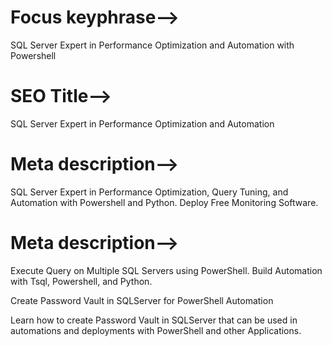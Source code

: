 # Focus keyphrase-->
SQL Server Expert in Performance Optimization and Automation with Powershell

# SEO Title-->
SQL Server Expert in Performance Optimization and Automation

# Meta description-->
SQL Server Expert in Performance Optimization, Query Tuning, and Automation with Powershell and Python. Deploy Free Monitoring Software.

# Meta description-->
Execute Query on Multiple SQL Servers using PowerShell. Build Automation with Tsql, Powershell, and Python.


Create Password Vault in SQLServer for PowerShell Automation

Learn how to create Password Vault in SQLServer that can be used in automations and deployments with PowerShell and other Applications.